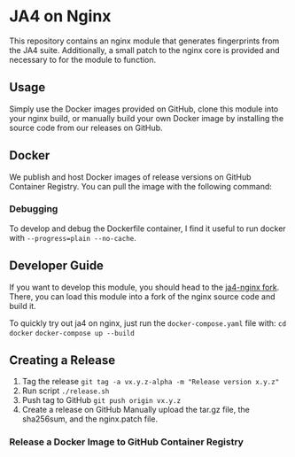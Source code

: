 # JA4 on Nginx

This repository contains an nginx module that generates fingerprints from the JA4 suite. Additionally, a small patch to the nginx core is provided and necessary to for the module to function.

## Usage

Simply use the Docker images provided on GitHub, clone this module into your nginx build, or manually build your own Docker image by installing the source code from our releases on GitHub.

## Docker

We publish and host Docker images of release versions on GitHub Container Registry. You can pull the image with the following command:

### Debugging

To develop and debug the Dockerfile container, I find it useful to run docker with `--progress=plain --no-cache`.

## Developer Guide

If you want to develop this module, you should head to the [ja4-nginx fork](https://github.com/FoxIO-LLC/ja4-nginx). There, you can load this module into a fork of the nginx source code and build it.

To quickly try out ja4 on nginx, just run the `docker-compose.yaml` file with:
`cd docker`
`docker-compose up --build`

## Creating a Release

1. Tag the release
`git tag -a vx.y.z-alpha -m "Release version x.y.z"`
2. Run script
`./release.sh`
3. Push tag to GitHub
`git push origin vx.y.z`
4. Create a release on GitHub
Manually upload the tar.gz file, the sha256sum, and the nginx.patch file.

### Release a Docker Image to GitHub Container Registry
